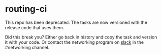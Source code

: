 # routing-ci


This repo has been deprecated. The tasks are now versioned with the release code
that uses them.


Did this break you? Either go back in history and copy the task and version it
with your code. Or contact the networking program on
[slack](https://cloudfoundry.slack.com) in the #networking
channel.
